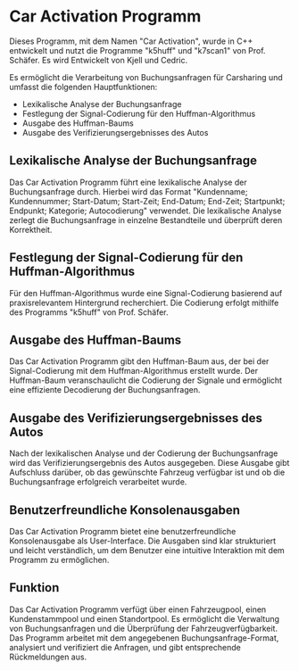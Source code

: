 # Car Activation Programm

Dieses Programm, mit dem Namen "Car Activation", wurde in C++ entwickelt und nutzt die Programme "k5huff" und "k7scan1" von Prof. Schäfer. Es wird Entwickelt von Kjell und Cedric.

Es ermöglicht die Verarbeitung von Buchungsanfragen für Carsharing und umfasst die folgenden Hauptfunktionen:

- Lexikalische Analyse der Buchungsanfrage
- Festlegung der Signal-Codierung für den Huffman-Algorithmus
- Ausgabe des Huffman-Baums
- Ausgabe des Verifizierungsergebnisses des Autos



## Lexikalische Analyse der Buchungsanfrage

Das Car Activation Programm führt eine lexikalische Analyse der Buchungsanfrage durch. Hierbei wird das Format "Kundenname; Kundennummer; Start-Datum; Start-Zeit; End-Datum; End-Zeit; Startpunkt; Endpunkt; Kategorie; Autocodierung" verwendet. Die lexikalische Analyse zerlegt die Buchungsanfrage in einzelne Bestandteile und überprüft deren Korrektheit.

## Festlegung der Signal-Codierung für den Huffman-Algorithmus

Für den Huffman-Algorithmus wurde eine Signal-Codierung basierend auf praxisrelevantem Hintergrund recherchiert. Die Codierung erfolgt mithilfe des Programms "k5huff" von Prof. Schäfer.

## Ausgabe des Huffman-Baums

Das Car Activation Programm gibt den Huffman-Baum aus, der bei der Signal-Codierung mit dem Huffman-Algorithmus erstellt wurde. Der Huffman-Baum veranschaulicht die Codierung der Signale und ermöglicht eine effiziente Decodierung der Buchungsanfragen.

## Ausgabe des Verifizierungsergebnisses des Autos

Nach der lexikalischen Analyse und der Codierung der Buchungsanfrage wird das Verifizierungsergebnis des Autos ausgegeben. Diese Ausgabe gibt Aufschluss darüber, ob das gewünschte Fahrzeug verfügbar ist und ob die Buchungsanfrage erfolgreich verarbeitet wurde.

## Benutzerfreundliche Konsolenausgaben

Das Car Activation Programm bietet eine benutzerfreundliche Konsolenausgabe als User-Interface. Die Ausgaben sind klar strukturiert und leicht verständlich, um dem Benutzer eine intuitive Interaktion mit dem Programm zu ermöglichen.

## Funktion

Das Car Activation Programm verfügt über einen Fahrzeugpool, einen Kundenstammpool und einen Standortpool. Es ermöglicht die Verwaltung von Buchungsanfragen und die Überprüfung der Fahrzeugverfügbarkeit. Das Programm arbeitet mit dem angegebenen Buchungsanfrage-Format, analysiert und verifiziert die Anfragen, und gibt entsprechende Rückmeldungen aus.
